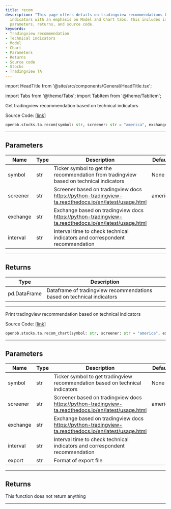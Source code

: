 ```yaml
---
title: recom
description: "This page offers details on tradingview recommendations based on technical"
  indicators with an emphasis on Model and Chart tabs. This includes information on
  parameters, returns, and source code.
keywords:
- Tradingview recommendation
- Technical indicators
- Model
- Chart
- Parameters
- Returns
- Source code
- Stocks
- Tradingview TA
---
```


import HeadTitle from '@site/src/components/General/HeadTitle.tsx';

<HeadTitle title="stocks.ta.recom - Reference | OpenBB SDK Docs" />

import Tabs from '@theme/Tabs';
import TabItem from '@theme/TabItem';

<Tabs>
<TabItem value="model" label="Model" default>

Get tradingview recommendation based on technical indicators

Source Code: [[link](https://github.com/OpenBB-finance/OpenBBTerminal/tree/main/openbb_terminal/stocks/technical_analysis/tradingview_model.py#L56)]

```python
openbb.stocks.ta.recom(symbol: str, screener: str = "america", exchange: str = "", interval: str = "")
```

---

## Parameters

| Name | Type | Description | Default | Optional |
| ---- | ---- | ----------- | ------- | -------- |
| symbol | str | Ticker symbol to get the recommendation from tradingview based on technical indicators | None | False |
| screener | str | Screener based on tradingview docs https://python-tradingview-ta.readthedocs.io/en/latest/usage.html | america | True |
| exchange | str | Exchange based on tradingview docs https://python-tradingview-ta.readthedocs.io/en/latest/usage.html |  | True |
| interval | str | Interval time to check technical indicators and correspondent recommendation |  | True |


---

## Returns

| Type | Description |
| ---- | ----------- |
| pd.DataFrame | Dataframe of tradingview recommendations based on technical indicators |
---

</TabItem>
<TabItem value="view" label="Chart">

Print tradingview recommendation based on technical indicators

Source Code: [[link](https://github.com/OpenBB-finance/OpenBBTerminal/tree/main/openbb_terminal/stocks/technical_analysis/tradingview_view.py#L17)]

```python
openbb.stocks.ta.recom_chart(symbol: str, screener: str = "america", exchange: str = "", interval: str = "", export: str = "")
```

---

## Parameters

| Name | Type | Description | Default | Optional |
| ---- | ---- | ----------- | ------- | -------- |
| symbol | str | Ticker symbol to get tradingview recommendation based on technical indicators | None | False |
| screener | str | Screener based on tradingview docs https://python-tradingview-ta.readthedocs.io/en/latest/usage.html | america | True |
| exchange | str | Exchange based on tradingview docs https://python-tradingview-ta.readthedocs.io/en/latest/usage.html |  | True |
| interval | str | Interval time to check technical indicators and correspondent recommendation |  | True |
| export | str | Format of export file |  | True |


---

## Returns

This function does not return anything

---

</TabItem>
</Tabs>
